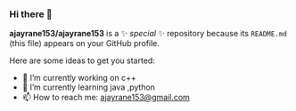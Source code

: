 ### Hi there 👋


**ajayrane153/ajayrane153** is a ✨ _special_ ✨ repository because its `README.md` (this file) appears on your GitHub profile.

Here are some ideas to get you started:

- 🔭 I’m currently working on c++
- 🌱 I’m currently learning java ,python
- 📫 How to reach me: ajayrane153@gmail.com
